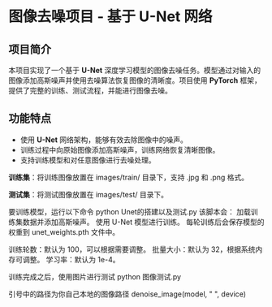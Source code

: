 # 图像去噪项目 - 基于 U-Net 网络

## 项目简介

本项目实现了一个基于 **U-Net** 深度学习模型的图像去噪任务。模型通过对输入的图像添加高斯噪声并使用去噪算法恢复图像的清晰度。项目使用 **PyTorch** 框架，提供了完整的训练、测试流程，并能进行图像去噪。

## 功能特点

- 使用 **U-Net** 网络架构，能够有效去除图像中的噪声。
- 训练过程中向原始图像添加高斯噪声，训练网络恢复清晰图像。
- 支持训练模型和对任意图像进行去噪处理。

**训练集**：将训练图像放置在 images/train/ 目录下，支持 .jpg 和 .png 格式。

**测试集**：将测试图像放置在 images/test/ 目录下。

要训练模型，运行以下命令
python Unet的搭建以及测试.py
该脚本会：
    加载训练集数据并添加高斯噪声。
    使用 U-Net 模型进行训练。
    每轮训练后会保存模型的权重到 unet_weights.pth 文件中。
    
训练轮数：默认为 100，可以根据需要调整。
批量大小：默认为 32，根据系统内存可调整。
学习率：默认为 1e-4。

训练完成之后，使用图片进行测试
python 图像测试.py

引号中的路径为你自己本地的图像路径
denoise_image(model, " ", device)

    
